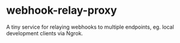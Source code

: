 # webhook-relay-proxy

A tiny service for relaying webhooks to multiple endpoints, eg. local development clients via Ngrok.
